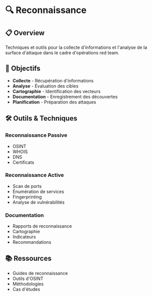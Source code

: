 # 🔍 Reconnaissance

## 📋 Overview

Techniques et outils pour la collecte d'informations et l'analyse de la surface d'attaque dans le cadre d'opérations red team.

## 🎯 Objectifs

- **Collecte** - Récupération d'informations
- **Analyse** - Évaluation des cibles
- **Cartographie** - Identification des vecteurs
- **Documentation** - Enregistrement des découvertes
- **Planification** - Préparation des attaques

## 🛠️ Outils & Techniques

### Reconnaissance Passive
- OSINT
- WHOIS
- DNS
- Certificats

### Reconnaissance Active
- Scan de ports
- Énumération de services
- Fingerprinting
- Analyse de vulnérabilités

### Documentation
- Rapports de reconnaissance
- Cartographie
- Indicateurs
- Recommandations

## 📚 Ressources

- Guides de reconnaissance
- Outils d'OSINT
- Méthodologies
- Cas d'études 